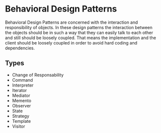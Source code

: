 Behavioral Design Patterns
==========================

Behavioral Design Patterns are concerned with the interaction and responsibility of objects. In these design patterns the interaction between the objects should be in such a way that they can easily talk to each other and still should be loosely coupled. That means the implementation and the client should be loosely coupled in order to avoid hard coding and dependencies.

Types
-----

- Change of Responsability
- Command
- Interpreter
- Iterator
- Mediator
- Memento
- Observer
- State
- Strategy
- Template
- Visitor
